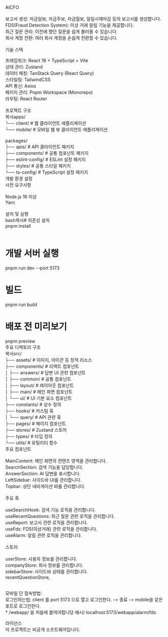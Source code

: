 AICFO<br/>
<br/>
보고서 생성: 자금일보, 자금주보, 자금월보, 일일시재마감 등의 보고서를 생성합니다.<br/>
FDS(Fraud Detection System): 이상 거래 알림 기능을 제공합니다.<br/>
최근 질문 관리: 이전에 했던 질문을 쉽게 불러올 수 있습니다.<br/>
회사 계정 전환: 여러 회사 계정을 손쉽게 전환할 수 있습니다.<br/>
<br/>
기술 스택<br/>

프레임워크: React 18 + TypeScript + Vite<br/>
상태 관리: Zustand<br/>
데이터 페칭: TanStack Query (React Query)<br/>
스타일링: TailwindCSS<br/>
API 통신: Axios<br/>
패키지 관리: Pnpm Workspace (Monorepo)<br/>
라우팅: React Router<br/>
<br/>
프로젝트 구조<br/>
복사apps/<br/>
  └── client/               # 웹 클라이언트 애플리케이션 <br/>
  └── mobile/               # 모바일 웹 뷰 클라이언트 애플리케이션<br/>
  <br/>
packages/<br/>
  ├── apis/                 # API 클라이언트 패키지<br/>
  ├── components/           # 공통 컴포넌트 패키지<br/>
  ├── eslint-config/        # ESLint 설정 패키지<br/>
  ├── styles/               # 공통 스타일 패키지<br/>
  └── ts-config/            # TypeScript 설정 패키지<br/>
개발 환경 설정<br/>
사전 요구사항<br/>
<br/>
Node.js 16 이상<br/>
Yarn<br/>
<br/>
설치 및 실행<br/>
bash복사# 의존성 설치<br/>
pnpm install<br/>
<br/>
# 개발 서버 실행<br/>
pnpm run dev --port 5173<br/>

# 빌드<br/>
pnpm run build<br/>

# 배포 전 미리보기<br/>
pnpm preview<br/>
주요 디렉토리 구조<br/>
복사src/<br/>
  ├── assets/               # 이미지, 아이콘 등 정적 리소스<br/>
  ├── components/           # 리액트 컴포넌트<br/>
  │   ├── answers/          # 답변 UI 관련 컴포넌트<br/>
  │   ├── common/           # 공통 컴포넌트<br/>
  │   ├── layout/           # 레이아웃 컴포넌트<br/>
  │   ├── main/             # 메인 화면 컴포넌트<br/>
  │   └── ui/               # UI 기본 요소 컴포넌트<br/>
  ├── constants/            # 상수 정의<br/>
  ├── hooks/                # 커스텀 훅<br/>
  │   └── query/            # API 관련 훅<br/>
  ├── pages/                # 페이지 컴포넌트<br/>
  ├── stores/               # Zustand 스토어<br/>
  ├── types/                # 타입 정의<br/>
  └── utils/                # 유틸리티 함수<br/>
주요 컴포넌트<br/>
<br/>
MainContent: 메인 화면의 컨텐츠 영역을 관리합니다.<br/>
SearchSection: 검색 기능을 담당합니다.<br/>
AnswerSection: AI 답변을 표시합니다.<br/>
LeftSidebar: 사이드바 UI를 관리합니다.<br/>
Topbar: 상단 네비게이션 바를 관리합니다.<br/>
<br/>
주요 훅<br/>
<br/>
useSearchHook: 검색 기능 로직을 관리합니다.<br/>
useRecentQuestions: 최근 질문 관련 로직을 관리합니다.<br/>
useReport: 보고서 관련 로직을 관리합니다.<br/>
useFds: FDS(이상거래) 관련 로직을 관리합니다.<br/>
useAlarm: 알림 관련 로직을 관리합니다.<br/>
<br/>
스토어<br/>
<br/>
userStore: 사용자 정보를 관리합니다.<br/>
companyStore: 회사 정보를 관리합니다.<br/>
sidebarStore: 사이드바 상태를 관리합니다.<br/>
recentQuestionStore, <br/>

<br/>
모바일 단 접속방법:
<br/>
로그인하는법: client 를 port 5173 으로 열고 로그인한다. -> 종료 -> mobile을 같은 포트로 로그인한다.
<br/>
* /webapp/  을 처음에 붙여야합니당 예시) localhost:5173/webapp/alarm/fds
<br/>



라이선스<br/>
이 프로젝트는 비공개 소프트웨어입니다.<br/>
